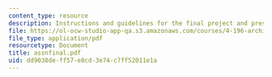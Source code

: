 ```yaml
---
content_type: resource
description: Instructions and guidelines for the final project and presentation.
file: https://ol-ocw-studio-app-qa.s3.amazonaws.com/courses/4-196-architecture-design-level-ii-cuba-studio-spring-2004/dd9038deff57e8cd3e74c7ff52011e1a_assnfinal.pdf
file_type: application/pdf
resourcetype: Document
title: assnfinal.pdf
uid: dd9038de-ff57-e8cd-3e74-c7ff52011e1a
---
```


